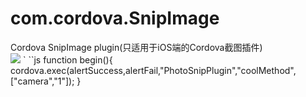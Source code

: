 # com.cordova.SnipImage
Cordova SnipImage plugin(只适用于iOS端的Cordova截图插件)<br>
![](https://github.com/polvae/SnipImage/blob/master/PlayerRecord.gif)
` ``js
function begin(){
cordova.exec(alertSuccess,alertFail,"PhotoSnipPlugin","coolMethod",["camera","1"]);
}
```
